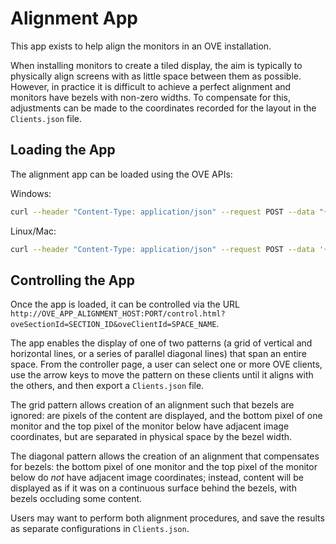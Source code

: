 # Alignment App

This app exists to help align the monitors in an OVE installation.

When installing monitors to create a tiled display, the aim is typically to physically align screens with as little space between them as possible. However, in practice it is difficult to achieve a perfect alignment and monitors have bezels with non-zero widths. To compensate for this, adjustments can be made to the coordinates recorded for the layout in the `Clients.json` file.

## Loading the App

The alignment app can be loaded using the OVE APIs:

Windows:

```sh
curl --header "Content-Type: application/json" --request POST --data "{\"app\": {\"url\": \"http://OVE_APP_ALIGNMENT_HOST:PORT\"}, \"space\": \"OVE_SPACE\", \"h\": 500, \"w\": 500, \"y\": 0, \"x\": 0}" http://OVE_CORE_HOST:PORT/section
```

Linux/Mac:

```sh
curl --header "Content-Type: application/json" --request POST --data '{"app": {"url": "http://OVE_APP_ALIGNMENT_HOST:PORT"}, "space": "OVE_SPACE", "h": 500, "w": 500, "y": 0, "x": 0}' http://OVE_CORE_HOST:PORT/section
```

## Controlling the App

Once the app is loaded, it can be controlled via the URL `http://OVE_APP_ALIGNMENT_HOST:PORT/control.html?oveSectionId=SECTION_ID&oveClientId=SPACE_NAME`.

The app enables the display of one of two patterns (a grid of vertical and horizontal lines, or a series of parallel diagonal lines) that span an entire space. From the controller page, a user can select one or more OVE clients, use the arrow keys to move the pattern on these clients until it aligns with the others, and then export a `Clients.json` file.

The grid pattern allows creation of an alignment such that bezels are ignored: are pixels of the content are displayed, and the bottom pixel of one monitor and the top pixel of the monitor below have adjacent image coordinates, but are separated in physical space by the bezel width.

The diagonal pattern allows the creation of an alignment that compensates for bezels: the bottom pixel of one monitor and the top pixel of the monitor below do *not* have adjacent image coordinates; instead, content will be displayed as if it was on a continuous surface behind the bezels, with bezels occluding some content.

Users may want to perform both alignment procedures, and save the results as separate configurations in `Clients.json`.
